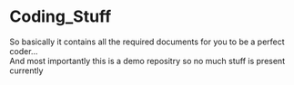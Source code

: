 # Coding_Stuff
So basically it contains all the required documents for you to be a perfect coder...
</br>
And most importantly this is a demo repositry so no much stuff is present currently
